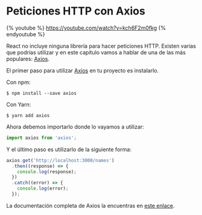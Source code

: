 # Peticiones HTTP con Axios

{% youtube %} https://youtube.com/watch?v=kch6F2m0fkg {% endyoutube %}

React no incluye ninguna librería para hacer peticiones HTTP. Existen varias que podrías utilizar y en este capítulo vamos a hablar de una de las más populares: [Axios](https://github.com/axios/axios).

El primer paso para utilizar [Axios](https://github.com/axios/axios) en tu proyecto es instalarlo.

Con npm:

```text
$ npm install --save axios
```

Con Yarn:

```text
$ yarn add axios
```

Ahora debemos importarlo donde lo vayamos a utilizar:

```javascript
import axios from 'axios';
```

Y el último paso es utilizarlo de la siguiente forma:

```javascript
axios.get('http://localhost:3000/names')
  .then((response) => {
    console.log(response);
  })
  .catch((error) => {
    console.log(error);
  });
```

La documentación completa de Axios la encuentras en [este enlace](https://github.com/axios/axios).
